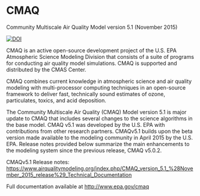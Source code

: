 CMAQ
====

Community Multiscale Air Quality Model version 5.1 (November 2015)

[![DOI](https://zenodo.org/badge/DOI/10.5281/zenodo.1079909.svg)](https://doi.org/10.5281/zenodo.1079909)

CMAQ is an active open-source development project of the U.S. EPA Atmospheric Science Modeling Division 
that consists of a suite of programs for conducting air quality model simulations. 
CMAQ is supported and distributed by the CMAS Center.

CMAQ combines current knowledge in atmospheric science and air quality modeling with multi-processor 
computing techniques in an open-source framework to deliver fast, technically sound estimates of ozone, 
particulates, toxics, and acid deposition.

The Community Multiscale Air Quality (CMAQ) Model version 5.1 is major update to CMAQ that includes 
several changes to the science algorithms in the base model. CMAQ v5.1 was developed by the U.S. EPA with 
contributions from other research partners. CMAQv5.1 builds upon the beta version made available to the 
modeling community in April 2015 by the U.S. EPA. Release notes provided below summarize the main enhancements to the 
modeling system since the previous release, CMAQ v5.0.2. 

CMAQv5.1 Release notes: https://www.airqualitymodeling.org/index.php/CMAQ_version_5.1_%28November_2015_release%29_Technical_Documentation

Full documentation available at http://www.epa.gov/cmaq
